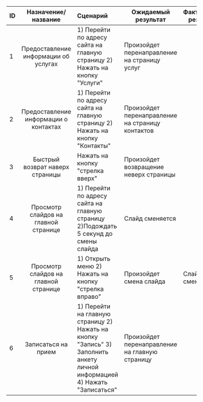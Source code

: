 ID|Назначение/<br />название|Сценарий|Ожидаемый<br />результат|Фактический<br />результат|Оценка
--|:------------------------:|:--------|-------------------|---------------------|------
1|Предоставление информации об услугах|1) Перейти по адресу сайта на главную страницу 2) Нажать на кнопку "Услуги"|Произойдет перенаправление на страницу услуг| |
2|Предоставление информации о контактах|1) Перейти по адресу сайта на главную страницу 2) Нажать на кнопку "Контакты"|Произойдет перенаправление на страницу контактов| |
3|Быстрый возврат наверх страницы|Нажать на кнопку "стрелка вверх"|Произойдет возвращение неверх страницы| |
4|Просмотр слайдов на главной странице|1) Перейти по адресу сайта на главную страницу 2)Подождать 5 секунд до смены слайда|Слайд сменяется| |
5|Просмотр слайдов на главной странице| 1) Открыть меню 2) Нажать на кнопку "стрелка вправо"|Произойдет смена слайда|Слайд сменяется| |
6|Записаться на прием|1) Перейти на главную страницу 2) Нажать на кнопку "Запись" 3) Заполнить анкету личной информацией 4) Нажать "Записаться"| Произойдет перенаправление на главную страницу| |
